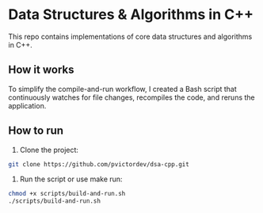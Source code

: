 # Data Structures & Algorithms in C++

This repo contains implementations of core data structures and algorithms in C++.

## How it works

To simplify the compile-and-run workflow, I created a Bash script that continuously watches for file changes, recompiles the code, and reruns the application.

## How to run

1. Clone the project:

```bash
git clone https://github.com/pvictordev/dsa-cpp.git
```

1. Run the script or use make run:

```bash
chmod +x scripts/build-and-run.sh
./scripts/build-and-run.sh
```
